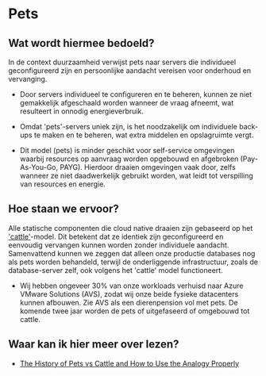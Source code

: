 # Pets

## Wat wordt hiermee bedoeld?

In de context duurzaamheid verwijst pets naar servers die individueel geconfigureerd zijn en persoonlijke aandacht vereisen voor onderhoud en vervanging. 

- Door servers individueel te configureren en te beheren, kunnen ze niet gemakkelijk afgeschaald worden wanneer de vraag afneemt, wat resulteert in onnodig energieverbruik.

- Omdat 'pets'-servers uniek zijn, is het noodzakelijk om individuele back-ups te maken en te beheren, wat extra middelen en opslagruimte vergt.

- Dit model (pets) is minder geschikt voor self-service omgevingen waarbij resources op aanvraag worden opgebouwd en afgebroken (Pay-As-You-Go, PAYG). Hierdoor draaien omgevingen vaak door, zelfs wanneer ze niet daadwerkelijk gebruikt worden, wat leidt tot verspilling van resources en energie.

## Hoe staan we ervoor?

Alle statische componenten die cloud native draaien zijn gebaseerd op het ['cattle'](wiki.html?page=cattle)-model. Dit betekent dat ze identiek zijn geconfigureerd en eenvoudig vervangen kunnen worden zonder individuele aandacht. Samenvattend kunnen we zeggen dat alleen onze productie databases nog als pets worden behandeld, terwijl de onderliggende infrastructuur, zoals de database-server zelf, ook volgens het 'cattle' model functioneert.

- Wij hebben ongeveer 30% van onze workloads verhuisd naar Azure VMware Solutions (AVS), zodat wij onze beide fysieke datacenters kunnen afbouwen. Zie AVS als een dierenpension vol met pets. De komende twee jaar worden de pets of uitgefaseerd of omgebouwd tot cattle.

## Waar kan ik hier meer over lezen?
- [The History of Pets vs Cattle and How to Use the Analogy Properly](https://cloudscaling.com/blog/cloud-computing/the-history-of-pets-vs-cattle/)